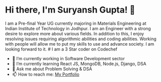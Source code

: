 # Hi there, I'm Suryansh Gupta! 👋

I am a Pre-final Year UG currently majoring in Materials Engineering at Indian Institute of Technology in Jodhpur. I am an Engineer with a strong desire to explore more about various fields.
In addition to this, I enjoy resolving issues requiring algorithmic abilities and coding abilities. Working with people will allow me to put my skills to use and advance society. I am looking forward to it. # I am a 3 Star coder on Codechef


- 🔭 I’m currently working in Software Development sector
- 🌱 I’m currently learning React JS, MongoDB, Node.js, Django, DSA
- 💬 Ask me about Problem Solving & DSA 
- 📫 How to reach me: [My Portfolio](https://suryansh9000.github.io/SG_Portfolio/) 
